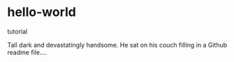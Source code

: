 # hello-world
tutorial

Tall dark and devastatingly handsome. He sat on his couch filling in a Github readme file....
